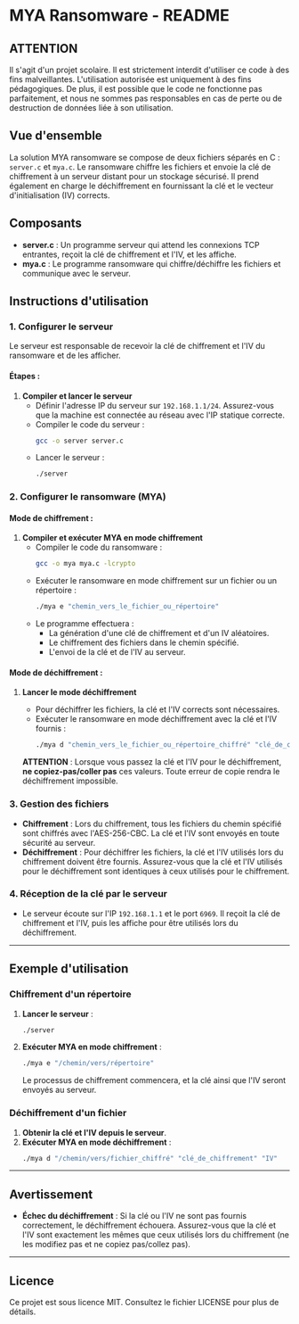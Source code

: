 
# MYA Ransomware - README

## ATTENTION

Il s'agit d'un projet scolaire. Il est strictement interdit d'utiliser ce code à des fins malveillantes. L'utilisation autorisée est uniquement à des fins pédagogiques.
De plus, il est possible que le code ne fonctionne pas parfaitement, et nous ne sommes pas responsables en cas de perte ou de destruction de données liée à son utilisation.

## Vue d'ensemble
La solution MYA ransomware se compose de deux fichiers séparés en C : `server.c` et `mya.c`. Le ransomware chiffre les fichiers et envoie la clé de chiffrement à un serveur distant pour un stockage sécurisé. Il prend également en charge le déchiffrement en fournissant la clé et le vecteur d'initialisation (IV) corrects.

## Composants
- **server.c** : Un programme serveur qui attend les connexions TCP entrantes, reçoit la clé de chiffrement et l'IV, et les affiche.
- **mya.c** : Le programme ransomware qui chiffre/déchiffre les fichiers et communique avec le serveur.

## Instructions d'utilisation

### 1. **Configurer le serveur**
   Le serveur est responsable de recevoir la clé de chiffrement et l'IV du ransomware et de les afficher.

#### Étapes :
1. **Compiler et lancer le serveur**
   - Définir l'adresse IP du serveur sur `192.168.1.1/24`. Assurez-vous que la machine est connectée au réseau avec l'IP statique correcte.
   - Compiler le code du serveur :
     ```bash
     gcc -o server server.c
     ```
   - Lancer le serveur :
     ```bash
     ./server
     ```

### 2. **Configurer le ransomware (MYA)**

#### **Mode de chiffrement :**
1. **Compiler et exécuter MYA en mode chiffrement**
   - Compiler le code du ransomware :
     ```bash
     gcc -o mya mya.c -lcrypto
     ```
   - Exécuter le ransomware en mode chiffrement sur un fichier ou un répertoire :
     ```bash
     ./mya e "chemin_vers_le_fichier_ou_répertoire"
     ```
   - Le programme effectuera :
     - La génération d'une clé de chiffrement et d'un IV aléatoires.
     - Le chiffrement des fichiers dans le chemin spécifié.
     - L'envoi de la clé et de l'IV au serveur.

#### **Mode de déchiffrement :**
1. **Lancer le mode déchiffrement**
   - Pour déchiffrer les fichiers, la clé et l'IV corrects sont nécessaires.
   - Exécuter le ransomware en mode déchiffrement avec la clé et l'IV fournis :
     ```bash
     ./mya d "chemin_vers_le_fichier_ou_répertoire_chiffré" "clé_de_chiffrement" "IV"
     ```

   **ATTENTION** : Lorsque vous passez la clé et l'IV pour le déchiffrement, **ne copiez-pas/coller pas** ces valeurs. Toute erreur de copie rendra le déchiffrement impossible.

### 3. **Gestion des fichiers**
   - **Chiffrement** : Lors du chiffrement, tous les fichiers du chemin spécifié sont chiffrés avec l'AES-256-CBC. La clé et l'IV sont envoyés en toute sécurité au serveur.
   - **Déchiffrement** : Pour déchiffrer les fichiers, la clé et l'IV utilisés lors du chiffrement doivent être fournis. Assurez-vous que la clé et l'IV utilisés pour le déchiffrement sont identiques à ceux utilisés pour le chiffrement.

### 4. **Réception de la clé par le serveur**
   - Le serveur écoute sur l'IP `192.168.1.1` et le port `6969`. Il reçoit la clé de chiffrement et l'IV, puis les affiche pour être utilisés lors du déchiffrement.

---

## Exemple d'utilisation

### **Chiffrement d'un répertoire**
1. **Lancer le serveur** :
   ```bash
   ./server
   ```
2. **Exécuter MYA en mode chiffrement** :
   ```bash
   ./mya e "/chemin/vers/répertoire"
   ```

   Le processus de chiffrement commencera, et la clé ainsi que l'IV seront envoyés au serveur.

### **Déchiffrement d'un fichier**
1. **Obtenir la clé et l'IV depuis le serveur**.
2. **Exécuter MYA en mode déchiffrement** :
   ```bash
   ./mya d "/chemin/vers/fichier_chiffré" "clé_de_chiffrement" "IV"
   ```

---

## Avertissement
- **Échec du déchiffrement** : Si la clé ou l'IV ne sont pas fournis correctement, le déchiffrement échouera. Assurez-vous que la clé et l'IV sont exactement les mêmes que ceux utilisés lors du chiffrement (ne les modifiez pas et ne copiez pas/collez pas).

---

## Licence
Ce projet est sous licence MIT. Consultez le fichier LICENSE pour plus de détails.
```
